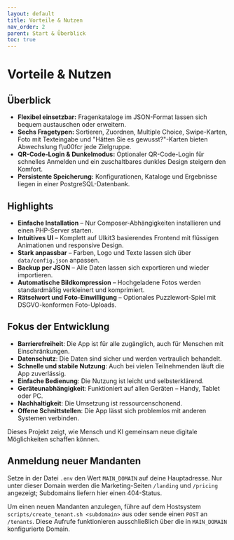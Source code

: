 ```yaml
---
layout: default
title: Vorteile & Nutzen
nav_order: 2
parent: Start & Überblick
toc: true
---
```


# Vorteile & Nutzen

## Überblick

- **Flexibel einsetzbar:** Fragenkataloge im JSON-Format lassen sich bequem austauschen oder erweitern.
- **Sechs Fragetypen:** Sortieren, Zuordnen, Multiple Choice, Swipe-Karten, Foto mit Texteingabe und "Hätten Sie es gewusst?"-Karten bieten Abwechslung f\u00fcr jede Zielgruppe.
- **QR-Code-Login & Dunkelmodus:** Optionaler QR-Code-Login für schnelles Anmelden und ein zuschaltbares dunkles Design steigern den Komfort.
- **Persistente Speicherung:** Konfigurationen, Kataloge und Ergebnisse liegen in einer PostgreSQL-Datenbank.

## Highlights

- **Einfache Installation** – Nur Composer-Abhängigkeiten installieren und einen PHP-Server starten.
- **Intuitives UI** – Komplett auf UIkit3 basierendes Frontend mit flüssigen Animationen und responsive Design.
- **Stark anpassbar** – Farben, Logo und Texte lassen sich über `data/config.json` anpassen.
- **Backup per JSON** – Alle Daten lassen sich exportieren und wieder importieren.
- **Automatische Bildkompression** – Hochgeladene Fotos werden standardmäßig verkleinert und komprimiert.
- **Rätselwort und Foto-Einwilligung** – Optionales Puzzlewort-Spiel mit DSGVO-konformen Foto-Uploads.

## Fokus der Entwicklung

- **Barrierefreiheit**: Die App ist für alle zugänglich, auch für Menschen mit Einschränkungen.
- **Datenschutz**: Die Daten sind sicher und werden vertraulich behandelt.
- **Schnelle und stabile Nutzung**: Auch bei vielen Teilnehmenden läuft die App zuverlässig.
- **Einfache Bedienung**: Die Nutzung ist leicht und selbsterklärend.
- **Geräteunabhängigkeit**: Funktioniert auf allen Geräten – Handy, Tablet oder PC.
- **Nachhaltigkeit**: Die Umsetzung ist ressourcenschonend.
- **Offene Schnittstellen**: Die App lässt sich problemlos mit anderen Systemen verbinden.

Dieses Projekt zeigt, wie Mensch und KI gemeinsam neue digitale Möglichkeiten schaffen können.

## Anmeldung neuer Mandanten

Setze in der Datei `.env` den Wert `MAIN_DOMAIN` auf deine Hauptadresse.
Nur unter dieser Domain werden die Marketing-Seiten `/landing` und
`/pricing` angezeigt; Subdomains liefern hier einen 404-Status.

Um einen neuen Mandanten anzulegen, führe auf dem Hostsystem
`scripts/create_tenant.sh <subdomain>` aus oder sende einen `POST` an
`/tenants`. Diese Aufrufe funktionieren ausschließlich über die in
`MAIN_DOMAIN` konfigurierte Domain.

